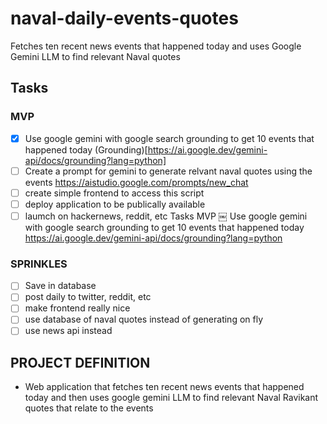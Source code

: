 # naval-daily-events-quotes
Fetches ten recent news events that happened today and uses Google Gemini LLM to find relevant Naval quotes

## Tasks
### MVP
- [X] Use google gemini with google search grounding to get 10 events that happened today (Grounding)[https://ai.google.dev/gemini-api/docs/grounding?lang=python]
- [ ] Create a prompt for gemini to generate relvant naval quotes using the events https://aistudio.google.com/prompts/new_chat
- [ ] create simple frontend to access this script
- [ ] deploy application to be publically available
- [ ] laumch on hackernews, reddit, etc
Tasks
MVP
￼ Use google gemini with google search grounding to get 10 events that happened today https://ai.google.dev/gemini-api/docs/grounding?lang=python

### SPRINKLES
- [ ] Save in database
- [ ] post daily to twitter, reddit, etc
- [ ] make frontend really nice
- [ ] use database of naval quotes instead of generating on fly
- [ ] use news api instead

## PROJECT DEFINITION
- Web application that fetches ten recent news events that happened today and then uses google gemini LLM to find relevant Naval Ravikant quotes that relate to the events
